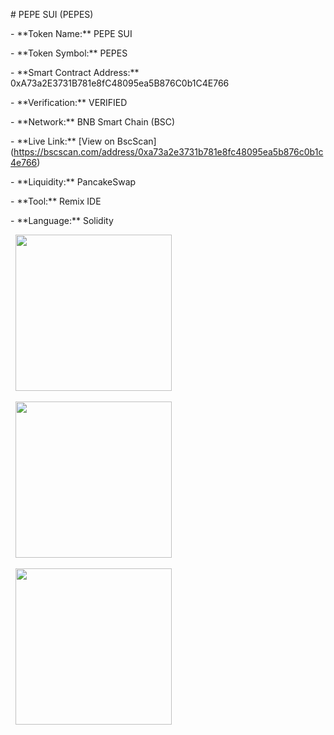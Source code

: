 \# PEPE SUI (PEPES)



\- \*\*Token Name:\*\* PEPE SUI  

\- \*\*Token Symbol:\*\* PEPES  

\- \*\*Smart Contract Address:\*\* 0xA73a2E3731B781e8fC48095ea5B876C0b1C4E766  

\- \*\*Verification:\*\* VERIFIED  

\- \*\*Network:\*\* BNB Smart Chain (BSC)  

\- \*\*Live Link:\*\* \[View on BscScan](https://bscscan.com/address/0xa73a2e3731b781e8fc48095ea5b876c0b1c4e766)  

\- \*\*Liquidity:\*\* PancakeSwap  

\- \*\*Tool:\*\* Remix IDE  

\- \*\*Language:\*\* Solidity  



<p align="center">

&nbsp; <img src="assets/ss1.png" width="250"/>

&nbsp; <img src="assets/ss2.png" width="250"/>

&nbsp; <img src="assets/ss3.png" width="250"/>

</p>



